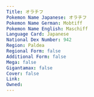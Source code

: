 ```yaml
---
﻿Title: オラチフ
Pokemon Name Japanese: オラチフ
Pokemon Name German: Mobtiff
Pokemon Name English: Maschiff
Language Card: Japanese
National Dex Number: 942
Region: Paldea
Regional Form: false
Additional Form: false
Mega: false
Gigantamax: false
Cover: false
Link: 
Owned: 
---
```

